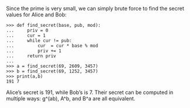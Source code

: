 Since the prime is very small, we can simply brute force to find the secret values for Alice and Bob:

```
>>> def find_secret(base, pub, mod):
...     priv = 0
...     cur = 1
...     while cur != pub:
...         cur  = cur * base % mod
...         priv += 1
...     return priv
... 
>>> a = find_secret(69, 2609, 3457)
>>> b = find_secret(69, 1252, 3457)
>>> print(a,b)
191 7
```

Alice’s secret is 191, while Bob’s is 7. Their secret can be computed in multiple ways: g^(ab), A^b, and B^a are all equivalent.

